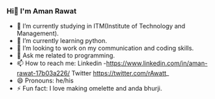 ### Hi👋  I'm Aman Rawat

- 🔭 I’m currently studying in ITM(Institute of Technology and Management).
- 🌱 I’m currently learning python.
- 👯 I’m looking to work on my communication and coding skills.
- 💬 Ask me related to programming.
- 📫 How to reach me: Linkedin 
-https://www.linkedin.com/in/aman-rawat-17b03a226/  Twitter https://twitter.com/rAwatt_
- 😄 Pronouns: he/his
- ⚡ Fun fact: I love making omelette and anda bhurji.

<!--

- 🔭 I’m currently studying in ITM(Institute of Technology and Management).
- 🌱 I’m currently learning python.
- 👯 I’m looking to collaborate on ...
- 🤔 I’m looking for help with ...
- 💬 Ask me about ...
- 📫 How to reach me: 
      Linkedin -https://www.linkedin.com/in/aman-rawat-17b03a226/
      Twitter - https://twitter.com/rAwatt_
- 😄 Pronouns: he/his
- ⚡ Fun fact: ...
-->
